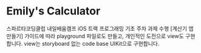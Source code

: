 # Emily's Calculator
스파르타코딩클럽 내일배움캠프 iOS 트랙 프로그래밍 기초 주차 과제 수행 [계산기 앱 만들기]
가이드에 따라 playground 파일로도 만들고, 개인적인 도전으로 view도 구현합니다.
view는 storyboard 없는 code base UIKit으로 구현합니다.
